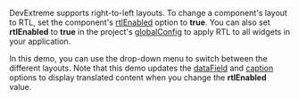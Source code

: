 DevExtreme supports right-to-left layouts. To change a component's layout to RTL, set the component's [rtlEnabled](/Documentation/ApiReference/UI_Widgets/dxDataGrid/Configuration/#rtlEnabled) option to **true**. You can also set **rtlEnabled** to **true** in the project's [globalConfig](/Documentation/ApiReference/Common/Object_Structures/globalConfig/) to apply RTL to all widgets in your application.

In this demo, you can use the drop-down menu to switch between the different layouts. Note that this demo updates the [dataField](/Documentation/ApiReference/UI_Widgets/dxDataGrid/Configuration/columns/#dataField) and [caption](/Documentation/ApiReference/UI_Widgets/dxDataGrid/Configuration/columns/#caption) options to display translated content when you change the **rtlEnabled** value.
